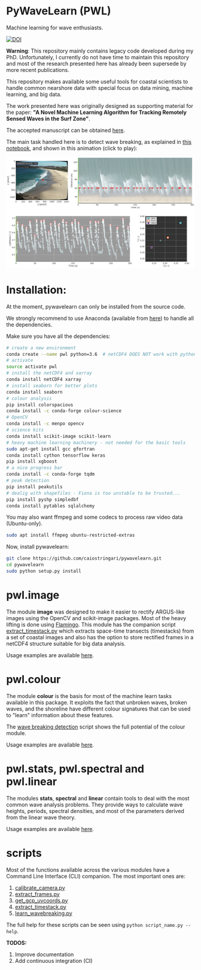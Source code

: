 # PyWaveLearn (PWL)
Machine learning for wave enthusiasts.


[![DOI](https://zenodo.org/badge/110203516.svg)](https://zenodo.org/badge/latestdoi/110203516)

**Warning**: This repository mainly contains legacy code developed during my PhD. Unfortunately, I currently do not have time to maintain this repository and most of the research presented here has already been supersede by more recent publications.

This repository makes available some useful tools for coastal scientists to
handle common nearshore data with special focus on data mining,
machine learning, and big data.

The work presented here was originally designed as supporting material for the paper: **"A Novel Machine Learning Algorithm for Tracking Remotely Sensed Waves in the Surf Zone"**.

The accepted manuscript can be obtained [here]( https://www.sciencedirect.com/science/article/pii/S037838391830228X).

The main task handled here is to detect wave breaking, as explained in
[this notebook](notebooks/learn_wavebreaking.ipynb), and shown in this animation (click to play):

[![](doc/thumb.jpg)](https://youtu.be/UTxsNOywCno)

<!-- ![breaking](doc/image/predict_wavebreaking.gif) -->



# Installation:

At the moment, pywavelearn can only be installed from the source code.

We strongly recommend to use Anaconda (available from [here](https://www.anaconda.com/download/#linux)) to handle all the dependencies.

Make sure you have all the dependencies:

```bash
# create a new environment
conda create --name pwl python=3.6  # netCDF4 DOES NOT work with python 3.7 yet
# activate
source activate pwl
# install the netCDF4 and xarray
conda install netCDF4 xarray
# install seaborn for better plots
conda install seaborn
# colour analysis
pip install colorspacious
conda install -c conda-forge colour-science
# OpenCV
conda install -c menpo opencv
# science kits
conda install scikit-image scikit-learn
# heavy machine learning machinery - not needed for the basic tools
sudo apt-get install gcc gfortran
conda install cython tensorflow keras
pip install xgboost
# a nice progress bar
conda install -c conda-forge tqdm
# peak detection
pip install peakutils
# dealig with shapefiles - Fiona is too unstable to be trusted...
pip install pyshp simpledbf
conda install pytables sqlalchemy
```

You may also want ffmpeg and some codecs to process raw video data (Ubuntu-only).
```bash
sudo apt install ffmpeg ubuntu-restricted-extras
```

Now, install pywavelearn:

```bash
git clone https://github.com/caiostringari/pywavelearn.git
cd pywavelearn
sudo python setup.py install
```

# pwl.image
The module **image** was designed to make it easier to rectify ARGUS-like
images using the OpenCV and scikit-image packages. Most of the heavy lifting is
done using [Flamingo](http://flamingo-image.readthedocs.io/). This module has
the companion script [extract_timestack.py](scripts/extract_timestack.py) which
extracts space-time transects (timestacks) from a set of coastal images and also
has the option to store rectified frames in a netCDF4 structure suitable for big
data analysis.

Usage examples are available [here](doc/pwl_image.md).

# pwl.colour
The module **colour** is the basis for most of the machine learn tasks available
in this package. It exploits the fact that unbroken waves, broken waves, and
the shoreline have different colour signatures that can be used to "learn"
information about these features.

The [wave breaking detection](scripts/learn_wavebreaking.py) script shows the full
potential of the colour module.

Usage examples are available [here](doc/pwl_colour.md).


# pwl.stats, pwl.spectral and pwl.linear

The modules **stats**, **spectral** and **linear** contain tools to
deal with the most common wave analysis problems. They provide ways to calculate
wave heights, periods, spectral densities, and most of the parameters derived
from the linear wave theory.

Usage examples are available [here](doc/pwl_stats_spectral_and_linear.md).

# scripts

Most of the functions available across the various modules have a Command Line
Interface (CLI) companion. The most important ones are:

1. [calibrate_camera.py](scripts/calibrate_camera.py)
1. [extract_frames.py](scripts/extract_frames.py)
2. [get_gcp_uvcoords.py](scripts/get_gcp_uvcoords.py)
3. [extract_timestack.py](scripts/extract_timestack.py)
4. [learn_wavebreaking.py](scripts/learn_wavebreaking.py)

The full help for these scripts can be seen using
```python script_name.py --help```.

**TODOS:**

1. Improve documentation
2. Add continuous integration (CI)


<!-- # pwl.sensors
TODO:

1. Add docs
2. Work on RBR PT parser
3. Work on Sontek ADV parser -->
